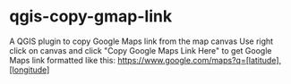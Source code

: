 # qgis-copy-gmap-link
A QGIS plugin to copy Google Maps link from the map canvas
Use right click on canvas and click "Copy Google Maps Link Here" to get Google Maps link formatted like this:
https://www.google.com/maps?q=[latitude],[longitude]
